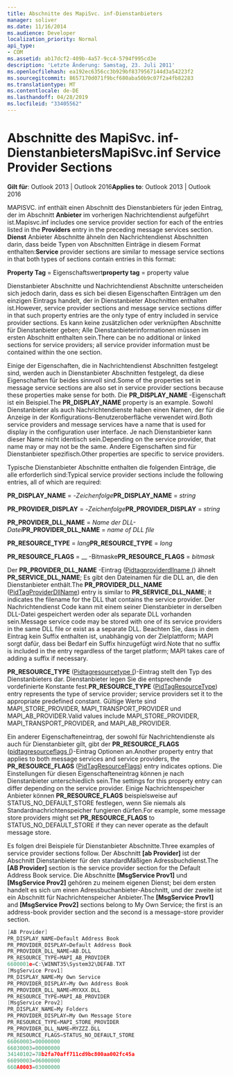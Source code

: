 ```yaml
---
title: Abschnitte des MapiSvc. inf-Dienstanbieters
manager: soliver
ms.date: 11/16/2014
ms.audience: Developer
localization_priority: Normal
api_type:
- COM
ms.assetid: ab17dcf2-409b-4a57-9cc4-5794f995cd3e
description: 'Letzte Änderung: Samstag, 23. Juli 2011'
ms.openlocfilehash: ea192ec6356cc3b929bf8379567144d3a54223f2
ms.sourcegitcommit: 8657170d071f9bcf680aba50b9c07f2a4fb82283
ms.translationtype: MT
ms.contentlocale: de-DE
ms.lasthandoff: 04/28/2019
ms.locfileid: "33405562"
---
```

# <a name="mapisvcinf-service-provider-sections"></a><span data-ttu-id="cb67c-103">Abschnitte des MapiSvc. inf-Dienstanbieters</span><span class="sxs-lookup"><span data-stu-id="cb67c-103">MapiSvc.inf Service Provider Sections</span></span>

<span data-ttu-id="cb67c-104">**Gilt für**: Outlook 2013 | Outlook 2016</span><span class="sxs-lookup"><span data-stu-id="cb67c-104">**Applies to**: Outlook 2013 | Outlook 2016</span></span> 
  
<span data-ttu-id="cb67c-105">MAPISVC. inf enthält einen Abschnitt des Dienstanbieters für jeden Eintrag, der im Abschnitt **Anbieter** im vorherigen Nachrichtendienst aufgeführt ist.</span><span class="sxs-lookup"><span data-stu-id="cb67c-105">Mapisvc.inf includes one service provider section for each of the entries listed in the **Providers** entry in the preceding message services section.</span></span> <span data-ttu-id="cb67c-106">**Dienst** Anbieter Abschnitte ähneln den Nachrichtendienst Abschnitten darin, dass beide Typen von Abschnitten Einträge in diesem Format enthalten:</span><span class="sxs-lookup"><span data-stu-id="cb67c-106">**Service** provider sections are similar to message service sections in that both types of sections contain entries in this format:</span></span> 
  
<span data-ttu-id="cb67c-107">**Property Tag** = Eigenschaftswert</span><span class="sxs-lookup"><span data-stu-id="cb67c-107">**property tag** = property value</span></span> 
  
<span data-ttu-id="cb67c-108">Dienstanbieter Abschnitte und Nachrichtendienst Abschnitte unterscheiden sich jedoch darin, dass es sich bei diesen Eigenschaften Einträgen um den einzigen Eintrags handelt, der in Dienstanbieter Abschnitten enthalten ist.</span><span class="sxs-lookup"><span data-stu-id="cb67c-108">However, service provider sections and message service sections differ in that such property entries are the only type of entry included in service provider sections.</span></span> <span data-ttu-id="cb67c-109">Es kann keine zusätzlichen oder verknüpften Abschnitte für Dienstanbieter geben; Alle Dienstanbieterinformationen müssen im ersten Abschnitt enthalten sein.</span><span class="sxs-lookup"><span data-stu-id="cb67c-109">There can be no additional or linked sections for service providers; all service provider information must be contained within the one section.</span></span> 
  
<span data-ttu-id="cb67c-110">Einige der Eigenschaften, die in Nachrichtendienst Abschnitten festgelegt sind, werden auch in Dienstanbieter Abschnitten festgelegt, da diese Eigenschaften für beides sinnvoll sind.</span><span class="sxs-lookup"><span data-stu-id="cb67c-110">Some of the properties set in message service sections are also set in service provider sections because these properties make sense for both.</span></span> <span data-ttu-id="cb67c-111">Die **PR_DISPLAY_NAME** -Eigenschaft ist ein Beispiel.</span><span class="sxs-lookup"><span data-stu-id="cb67c-111">The **PR_DISPLAY_NAME** property is an example.</span></span> <span data-ttu-id="cb67c-112">Sowohl Dienstanbieter als auch Nachrichtendienste haben einen Namen, der für die Anzeige in der Konfigurations-Benutzeroberfläche verwendet wird.</span><span class="sxs-lookup"><span data-stu-id="cb67c-112">Both service providers and message services have a name that is used for display in the configuration user interface.</span></span> <span data-ttu-id="cb67c-113">Je nach Dienstanbieter kann dieser Name nicht identisch sein.</span><span class="sxs-lookup"><span data-stu-id="cb67c-113">Depending on the service provider, that name may or may not be the same.</span></span> <span data-ttu-id="cb67c-114">Andere Eigenschaften sind für Dienstanbieter spezifisch.</span><span class="sxs-lookup"><span data-stu-id="cb67c-114">Other properties are specific to service providers.</span></span> 
  
<span data-ttu-id="cb67c-115">Typische Dienstanbieter Abschnitte enthalten die folgenden Einträge, die alle erforderlich sind:</span><span class="sxs-lookup"><span data-stu-id="cb67c-115">Typical service provider sections include the following entries, all of which are required:</span></span>
  
<span data-ttu-id="cb67c-116">**PR_DISPLAY_NAME** =  -_Zeichenfolge_</span><span class="sxs-lookup"><span data-stu-id="cb67c-116">**PR_DISPLAY_NAME** =  _string_</span></span>
  
<span data-ttu-id="cb67c-117">**PR_PROVIDER_DISPLAY** =  -_Zeichenfolge_</span><span class="sxs-lookup"><span data-stu-id="cb67c-117">**PR_PROVIDER_DISPLAY** =  _string_</span></span>
  
<span data-ttu-id="cb67c-118">**PR_PROVIDER_DLL_NAME** =  _Name der DLL-Datei_</span><span class="sxs-lookup"><span data-stu-id="cb67c-118">**PR_PROVIDER_DLL_NAME** =  _name of DLL file_</span></span>
  
<span data-ttu-id="cb67c-119">**PR_RESOURCE_TYPE** =  _lang_</span><span class="sxs-lookup"><span data-stu-id="cb67c-119">**PR_RESOURCE_TYPE** =  _long_</span></span>
  
<span data-ttu-id="cb67c-120">**PR_RESOURCE_FLAGS** =  __ -Bitmaske</span><span class="sxs-lookup"><span data-stu-id="cb67c-120">**PR_RESOURCE_FLAGS** =  _bitmask_</span></span>
  
<span data-ttu-id="cb67c-121">Der **PR_PROVIDER_DLL_NAME** -Eintrag ([Pidtagproviderdllname (](pidtagproviderdllname-canonical-property.md)) ähnelt **PR_SERVICE_DLL_NAME**; Es gibt den Dateinamen für die DLL an, die den Dienstanbieter enthält.</span><span class="sxs-lookup"><span data-stu-id="cb67c-121">The **PR_PROVIDER_DLL_NAME** ([PidTagProviderDllName](pidtagproviderdllname-canonical-property.md)) entry is similar to **PR_SERVICE_DLL_NAME**; it indicates the filename for the DLL that contains the service provider.</span></span> <span data-ttu-id="cb67c-122">Der Nachrichtendienst Code kann mit einem seiner Dienstanbieter in derselben DLL-Datei gespeichert werden oder als separate DLL vorhanden sein.</span><span class="sxs-lookup"><span data-stu-id="cb67c-122">Message service code may be stored with one of its service providers in the same DLL file or exist as a separate DLL.</span></span> <span data-ttu-id="cb67c-123">Beachten Sie, dass in dem Eintrag kein Suffix enthalten ist, unabhängig von der Zielplattform; MAPI sorgt dafür, dass bei Bedarf ein Suffix hinzugefügt wird.</span><span class="sxs-lookup"><span data-stu-id="cb67c-123">Note that no suffix is included in the entry regardless of the target platform; MAPI takes care of adding a suffix if necessary.</span></span> 
  
<span data-ttu-id="cb67c-124">**PR_RESOURCE_TYPE** ([Pidtagresourcetype (](pidtagresourcetype-canonical-property.md))-Eintrag stellt den Typ des Dienstanbieters dar. Dienstanbieter legen Sie die entsprechende vordefinierte Konstante fest.</span><span class="sxs-lookup"><span data-stu-id="cb67c-124">**PR_RESOURCE_TYPE** ([PidTagResourceType](pidtagresourcetype-canonical-property.md)) entry represents the type of service provider; service providers set it to the appropriate predefined constant.</span></span> <span data-ttu-id="cb67c-125">Gültige Werte sind MAPI_STORE_PROVIDER, MAPI_TRANSPORT_PROVIDER und MAPI_AB_PROVIDER.</span><span class="sxs-lookup"><span data-stu-id="cb67c-125">Valid values include MAPI_STORE_PROVIDER, MAPI_TRANSPORT_PROVIDER, and MAPI_AB_PROVIDER.</span></span>
  
<span data-ttu-id="cb67c-126">Ein anderer Eigenschafteneintrag, der sowohl für Nachrichtendienste als auch für Dienstanbieter gilt, gibt der **PR_RESOURCE_FLAGS** ([pidtagresourceflags (](pidtagresourceflags-canonical-property.md))-Eintrag Optionen an.</span><span class="sxs-lookup"><span data-stu-id="cb67c-126">Another property entry that applies to both message services and service providers, the **PR_RESOURCE_FLAGS** ([PidTagResourceFlags](pidtagresourceflags-canonical-property.md)) entry indicates options.</span></span> <span data-ttu-id="cb67c-127">Die Einstellungen für diesen Eigenschafteneintrag können je nach Dienstanbieter unterschiedlich sein.</span><span class="sxs-lookup"><span data-stu-id="cb67c-127">The settings for this property entry can differ depending on the service provider.</span></span> <span data-ttu-id="cb67c-128">Einige Nachrichtenspeicher Anbieter können **PR_RESOURCE_FLAGS** beispielsweise auf STATUS_NO_DEFAULT_STORE festlegen, wenn Sie niemals als Standardnachrichtenspeicher fungieren dürfen.</span><span class="sxs-lookup"><span data-stu-id="cb67c-128">For example, some message store providers might set **PR_RESOURCE_FLAGS** to STATUS_NO_DEFAULT_STORE if they can never operate as the default message store.</span></span> 
  
<span data-ttu-id="cb67c-129">Es folgen drei Beispiele für Dienstanbieter Abschnitte.</span><span class="sxs-lookup"><span data-stu-id="cb67c-129">Three examples of service provider sections follow.</span></span> <span data-ttu-id="cb67c-130">Der Abschnitt **[ab Provider]** ist der Abschnitt Dienstanbieter für den standardMäßigen Adressbuchdienst.</span><span class="sxs-lookup"><span data-stu-id="cb67c-130">The **[AB Provider]** section is the service provider section for the Default Address Book service.</span></span> <span data-ttu-id="cb67c-131">Die Abschnitte **[MsgService Prov1]** und **[MsgService Prov2]** gehören zu meinem eigenen Dienst; bei dem ersten handelt es sich um einen Adressbuchanbieter-Abschnitt, und der zweite ist ein Abschnitt für Nachrichtenspeicher Anbieter.</span><span class="sxs-lookup"><span data-stu-id="cb67c-131">The **[MsgService Prov1]** and **[MsgService Prov2]** sections belong to My Own Service; the first is an address-book provider section and the second is a message-store provider section.</span></span> 
  
```cpp
[AB Provider]
PR_DISPLAY_NAME=Default Address Book
PR_PROVIDER_DISPLAY=Default Address Book
PR_PROVIDER_DLL_NAME=AB.DLL
PR_RESOURCE_TYPE=MAPI_AB_PROVIDER
6600001e=C:\WINNT35\System32\DEFAB.TXT
[MsgService Prov1]
PR_DISPLAY_NAME=My Own Service
PR_PROVIDER_DISPLAY=My Own Address Book
PR_PROVIDER_DLL_NAME=MYXXX.DLL
PR_RESOURCE_TYPE=MAPI_AB_PROVIDER
[MsgService Prov2]
PR_DISPLAY_NAME=My Folders
PR_PROVIDER_DISPLAY=My Own Message Store
PR_RESOURCE_TYPE=MAPI_STORE_PROVIDER
PR_PROVIDER_DLL_NAME=MYZZZ.DLL
PR_RESOURCE_FLAGS=STATUS_NO_DEFAULT_STORE
66060003=00000000
66030003=00000000
34140102=78b2fa70aff711cd9bc800aa002fc45a
66090003=06000000
660A0003=03000000

```


